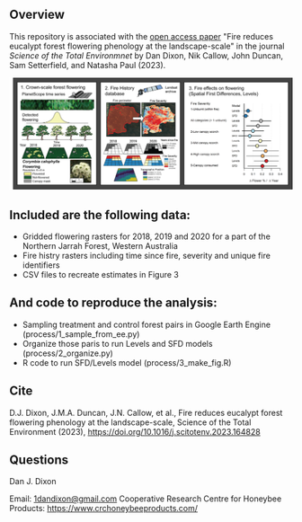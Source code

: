 Overview
--------

This repository is associated with the [open access paper](https://www.sciencedirect.com/science/article/pii/S0048969723034514, "Fire effects on eucalypt flowering")
 "Fire reduces eucalypt forest flowering phenology at the landscape-scale" in the journal *Science of the Total Environmnet* by Dan Dixon, Nik Callow, John Duncan, Sam Setterfield, and Natasha Paul (2023). 

<p align="center">
  <img src="graphabs.png" />
</p>

Included are the following data:
--------

  - Gridded flowering rasters for 2018, 2019 and 2020 for a part of the Northern Jarrah Forest, Western Australia
  - Fire histry rasters including time since fire, severity and unique fire identifiers
  - CSV files to recreate estimates in Figure 3
 
And code to reproduce the analysis:
--------
   -  Sampling treatment and control forest pairs in Google Earth Engine (process/1_sample_from_ee.py)
   -  Organize those paris to run Levels and SFD models (process/2_organize.py)
   -  R code to run SFD/Levels model (process/3_make_fig.R)

Cite
--------
D.J. Dixon, J.M.A. Duncan, J.N. Callow, et al., Fire reduces
eucalypt forest flowering phenology at the landscape-scale, Science of the Total
Environment (2023), https://doi.org/10.1016/j.scitotenv.2023.164828

Questions
--------
Dan J. Dixon

Email: 1dandixon@gmail.com
Cooperative Research Centre for Honeybee Products: https://www.crchoneybeeproducts.com/
